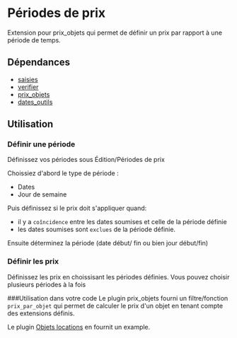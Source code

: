 # Périodes de prix
Extension pour prix_objets qui permet de définir un prix par rapport à une période de temps.

## Dépendances
- [saisies](https://plugins.spip.net/saisies.html)
- [verifier](https://plugins.spip.net/verifier.html)
- [prix_objets](https://plugins.spip.net/prix_objets)
- [dates_outils](https://github.com/abelass/dates_outils)

## Utilisation
### Définir une période
Définissez vos périodes sous Édition/Périodes de prix

Choissiez d'abord le type de période :
- Dates
- Jour de semaine

Puis définissez si le prix doit s'appliquer quand:
- il y a `coîncidence` entre les dates soumises et celle de la période définie
- les dates soumises sont `exclues` de la période définie.

Ensuite déterminez la période (date début/ fin ou bien jour début/fin)

### Définir les prix
Définissez les prix en choissisant les périodes définies. Vous pouvez choisir plusieurs
périodes à la fois

###Utilisation dans votre code
Le plugin prix_objets fourni un filtre/fonction `prix_par_objet` qui permet de calculer le prix d'un objet en
tenant compte des extensions définis.

Le plugin [Objets locations](https://github.com/abelass/location_objets/blob/master/inc/objets_location.php#L34)
en fournit un example.
